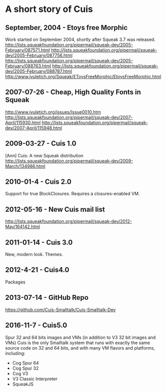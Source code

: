 # A short story of Cuis #

## September, 2004 - Etoys free Morphic ##
Work started on September 2004, shortly after Squeak 3.7 was released.
http://lists.squeakfoundation.org/pipermail/squeak-dev/2005-February/087571.html
http://lists.squeakfoundation.org/pipermail/squeak-dev/2005-February/087756.html
http://lists.squeakfoundation.org/pipermail/squeak-dev/2005-February/088763.html
http://lists.squeakfoundation.org/pipermail/squeak-dev/2005-February/088787.html
http://www.jvuletich.org/Squeak/EToysFreeMorphic/EtoysFreeMorphic.html

## 2007-07-26 - Cheap, High Quality Fonts in Squeak ##
http://www.jvuletich.org/issues/Issue0010.htm
http://lists.squeakfoundation.org/pipermail/squeak-dev/2007-April/115930.html
http://lists.squeakfoundation.org/pipermail/squeak-dev/2007-April/115948.html

## 2009-03-27 - Cuis 1.0 ##
[Ann] Cuis: A new Squeak distribution
http://lists.squeakfoundation.org/pipermail/squeak-dev/2009-March/134986.html

## 2010-01-4 - Cuis 2.0 ##
Support for true BlockClosures. Requires a closures-enabled VM.

## 2012-05-16 - New Cuis mail list ##
http://lists.squeakfoundation.org/pipermail/squeak-dev/2012-May/164142.html

## 2011-01-14 - Cuis 3.0 ##
New, modern look. Themes.

## 2012-4-21 - Cuis4.0 ##
Packages

## 2013-07-14 - GitHub Repo ##
https://github.com/Cuis-Smalltalk/Cuis-Smalltalk-Dev

## 2016-11-7 - Cuis5.0 ##
Spur 32 and 64 bits images and VMs (in addition to V3 32 bit images and VMs)
Cuis is the only Smalltalk system that runs with exactly the same source code on 32 and 64 bits, and with many VM flavors and platforms, including:
- Cog Spur 64
- Cog Spur 32
- Cog V3
- V3 Classic Interpreter
- SqueakJS
